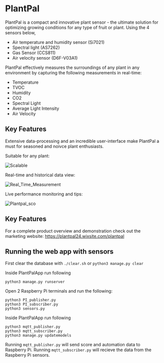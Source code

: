 # PlantPal

PlantPal is a  compact and innovative plant sensor - the ultimate solution for optimizing growing conditions for any type of fruit or plant.
Using the 4 sensors below, 
- Air temperature and humidity sensor (Si7021)
- Spectral light (AS7262)
- Gas Sensor (CCS811)
- Air velocity sensor (D6F-V03A1)

PlantPal effectively measures the surroundings of any plant in any environment by capturing the following measurements in real-time:
- Temperature 
- TVOC
- Humidity
- CO2
- Spectral Light 
- Average Light Intensity 
- Air Velocity

## Key Features

Extensive data-processing and an incredible user-interface make PlantPal a must for seasoned and noivce plant enthusiasts. 

Suitable for any plant:

![Scalable](https://github.com/MoonHack2023/PlantPal/assets/93931659/46949615-34cb-4ae9-b87a-1b9ae08c3a0b)



Real-time and historical data view:

![Real_Time_Measurement](https://github.com/MoonHack2023/PlantPal/assets/93931659/a99f4502-21ef-42dd-aba1-ea21f0f64497)



Live performance monitoring and tips:

![Plantpal_sco](https://github.com/MoonHack2023/PlantPal/assets/93931659/a1f82bb1-b496-48f2-b2e7-f9b6566f70b0)



## Key Features 

For a complete product overview and demonstration check out the marketing website:
https://plantpal24.wixsite.com/plantpal


## Running the web app with sensors

First clear the database with `./clear.sh` or `python3 manage.py clear`

Inside PlantPalApp run following

```
python3 manage.py runserver
```

Open 2 Raspberry Pi terminals and run the following:

```
python3 PI_publisher.py
python3 PI_subscriber.py
python3 sensors.py
```

Inside PlantPalApp run following

```
python3 mqtt_publisher.py
python3 mqtt_subscriber.py
python3 manage.py updatemodels
```
Running `mqtt_publisher.py` will send score and automation data to Raspberry Pi. 
Running `mqtt_subscriber.py` will recieve the data from the Raspberry Pi sensors.
